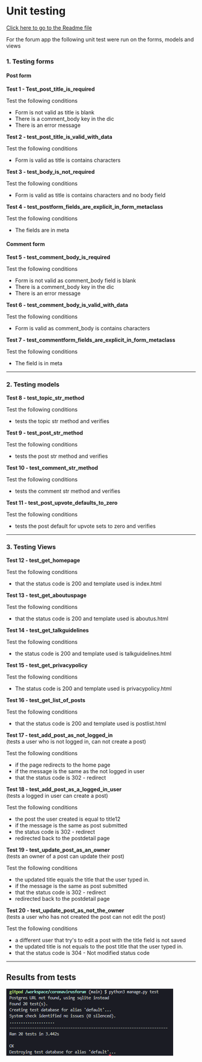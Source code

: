 # Unit testing

[Click here to go to the Readme file ](https://github.com/ccarabine/coronavirusforum/blob/main/readme.md#automated-testing)

For the forum app the following unit test were run on the forms, models and views

### 1. Testing forms

#### **Post form**

**Test 1 - Test_post_title_is_required**

Test the following conditions
- Form is not valid as title is blank
- There is a comment_body key in the dic
- There is an error message


**Test 2 - test_post_title_is_valid_with_data**

Test the following conditions
- Form is valid as title is contains characters
       
**Test 3 - test_body_is_not_required**

Test the following conditions
- Form is valid as title is contains characters and no body field
       
**Test 4 - test_postform_fields_are_explicit_in_form_metaclass**

Test the following conditions
- The fields are in meta
        

#### **Comment form**
    
**Test 5 - test_comment_body_is_required**

Test the following conditions
- Form is not valid as comment_body field is blank
- There is a comment_body key in the dic
 - There is an error message

**Test 6 - test_comment_body_is_valid_with_data**

Test the following conditions
- Form is valid as comment_body is contains characters

**Test 7 - test_commentform_fields_are_explicit_in_form_metaclass**

Test the following conditions
- The field is in meta
___       

### 2. Testing models 

**Test 8 - test_topic_str_method**

Test the following conditions
- tests the topic str method and verifies
    
**Test 9 - test_post_str_method**

Test the following conditions
- tests the post str method and verifies

**Test 10 - test_comment_str_method**

Test the following conditions
- tests the comment str method and verifies
    
**Test 11 - test_post_upvote_defaults_to_zero**

Test the following conditions
- tests the post default for upvote sets to zero and verifies

___

### 3. Testing Views

**Test 12 - test_get_homepage**

Test the following conditions
- that the status code is 200 and template used is index.html

**Test 13 - test_get_aboutuspage**

Test the following conditions
- that the status code is 200 and template used is aboutus.html

**Test 14 - test_get_talkguidelines**

Test the following conditions
- the status code is 200 and template used is talkguidelines.html
        
**Test 15 - test_get_privacypolicy**

Test the following conditions
- The status code is 200 and template used is privacypolicy.html
        
**Test 16 - test_get_list_of_posts**

Test the following conditions
- that the status code is 200 and  template used is postlist.html

**Test 17 - test_add_post_as_not_logged_in**<br>
(tests a user who is not logged in, can not create a post)

Test the following conditions
- if the page redirects to the home page
- if the message is the same as the not logged in user
- that the status code is 302  - redirect
        
**Test 18 - test_add_post_as_a_logged_in_user**<br>
(tests a logged in user can create a post)

Test the following conditions
- the post the user created is equal to title12
- if the message is the same as post submitted
- the status code is 302 - redirect
- redirected back to the postdetail page

**Test 19 - test_update_post_as_an_owner**<br>
(tests an owner of a post can update their post)

Test the following conditions
- the updated title equals the title that the user typed in.
- if the message is the same as post submitted
- that the status code is 302  - redirect
- redirected back to the postdetail page
        
**Test 20 - test_update_post_as_not_the_owner**<br>
(tests a user who has not created the post can not edit the post)

Test the following conditions
- a different user that try's to edit a post with the title field is not saved
- the updated title is not equals to the post title that the user typed in.
- that the status code is 304  - Not modified status code
___
## Results from tests        
![screenshot of carousel image 1](docs/images/testing/unit_tests.png)

